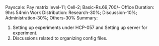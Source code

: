 Payscale: Pay matrix level-11; Cell-2; Basic-Rs.69,700/-
Office Duration: 9hrs 54min
Work Distribution: Research-30%; Discussion-10%; Administration-30%; Others-30%
Summary:
1. Setting up experiments under HCP-057 and Setting up server for experiment.
2. Discussions related to organizing config files.
